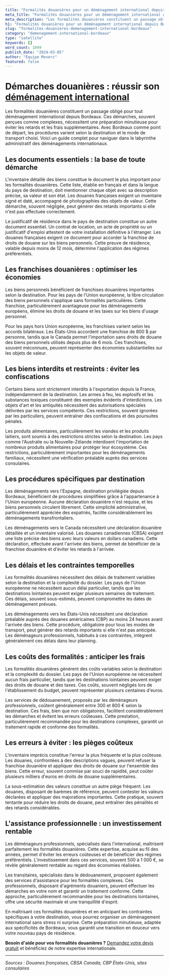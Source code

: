 ```yaml
---
title: "Formalités douanières pour un déménagement international depuis Bordeaux"
meta_title: "Formalités douanières pour un déménagement international depuis Bordeaux"
meta_description: "Les formalités douanières constituent un passage obligé pour tout déménagement international depuis Bordeaux. Ces démarches, souvent perçues comme com."
h1: "Formalités douanières pour un déménagement international depuis Bordeaux"
slug: "formalites-douanieres-demenagement-international-bordeaux"
category: "demenagement-international-bordeaux"
type: "satellite"
keywords: []
word_count: 1049
publish_date: "2024-03-05"
author: "Équipe Moverz"
featured: false
---
```



# Démarches douanières : réussir son [déménagement international](/blog/demenagement-entreprise-bordeaux/demenagement-entreprise-bordeaux-guide)

Les formalités douanières constituent un passage obligé pour tout déménagement international depuis Bordeaux. Ces démarches, souvent perçues comme complexes, nécessitent une préparation minutieuse pour éviter les retards et les frais supplémentaires. Avec Bordeaux comme point de départ, les procédures varient selon la destination et le mode de transport choisi. Voici un guide complet pour naviguer dans le labyrinthe administratif des déménagements internationaux.

## Les documents essentiels : la base de toute démarche

L'inventaire détaillé des biens constitue le document le plus important pour les formalités douanières. Cette liste, établie en français et dans la langue du pays de destination, doit mentionner chaque objet avec sa description précise, sa valeur et son état. Les douanes françaises exigent un inventaire signé et daté, accompagné de photographies des objets de valeur. Cette démarche, souvent négligée, peut générer des retards importants si elle n'est pas effectuée correctement.

Le justificatif de résidence dans le pays de destination constitue un autre document essentiel. Un contrat de location, un acte de propriété ou un justificatif d'emploi attestent de votre installation définitive à l'étranger. Les douanes françaises exigent ce document pour accorder la franchise de droits de douane sur les biens personnels. Cette preuve de résidence, valable depuis moins de 12 mois, détermine l'application des régimes préférentiels.

## Les franchises douanières : optimiser les économies

Les biens personnels bénéficient de franchises douanières importantes selon la destination. Pour les pays de l'Union européenne, la libre circulation des biens personnels s'applique sans formalités particulières. Cette franchise, particulièrement avantageuse pour les déménagements européens, élimine les droits de douane et les taxes sur les biens d'usage personnel.

Pour les pays hors Union européenne, les franchises varient selon les accords bilatéraux. Les États-Unis accordent une franchise de 800 $ par personne, tandis que le Canada permet l'importation sans droits de douane des biens personnels utilisés depuis plus de 6 mois. Ces franchises, souvent méconnues, peuvent représenter des économies substantielles sur les objets de valeur.

## Les biens interdits et restreints : éviter les confiscations

Certains biens sont strictement interdits à l'exportation depuis la France, indépendamment de la destination. Les armes à feu, les explosifs et les substances toxiques constituent des exemples évidents d'interdictions. Les objets d'art et les antiquités nécessitent des autorisations spéciales délivrées par les services compétents. Ces restrictions, souvent ignorées par les particuliers, peuvent entraîner des confiscations et des poursuites pénales.

Les produits alimentaires, particulièrement les viandes et les produits laitiers, sont soumis à des restrictions strictes selon la destination. Les pays comme l'Australie ou la Nouvelle-Zélande interdisent l'importation de nombreux produits alimentaires pour protéger leur écosystème. Ces restrictions, particulièrement importantes pour les déménagements familiaux, nécessitent une vérification préalable auprès des services consulaires.

## Les procédures spécifiques par destination

Les déménagements vers l'Espagne, destination privilégiée depuis Bordeaux, bénéficient de procédures simplifiées grâce à l'appartenance à l'Union européenne. Aucune déclaration douanière n'est requise, et les biens personnels circulent librement. Cette simplicité administrative, particulièrement appréciée des expatriés, facilite considérablement les déménagements transfrontaliers.

Les déménagements vers le Canada nécessitent une déclaration douanière détaillée et un inventaire valorisé. Les douanes canadiennes (CBSA) exigent une liste précise des biens avec leurs valeurs en dollars canadiens. Cette déclaration, effectuée avant l'arrivée des biens, permet de bénéficier de la franchise douanière et d'éviter les retards à l'arrivée.

## Les délais et les contraintes temporelles

Les formalités douanières nécessitent des délais de traitement variables selon la destination et la complexité du dossier. Les pays de l'Union européenne ne nécessitent aucun délai particulier, tandis que les destinations lointaines peuvent exiger plusieurs semaines de traitement. Ces délais, souvent sous-estimés, peuvent compromettre les dates de déménagement prévues.

Les déménagements vers les États-Unis nécessitent une déclaration préalable auprès des douanes américaines (CBP) au moins 24 heures avant l'arrivée des biens. Cette procédure, obligatoire pour tous les modes de transport, peut générer des retards importants si elle n'est pas anticipée. Les déménageurs professionnels, habitués à ces contraintes, intègrent généralement ces délais dans leur planning.

## Les coûts des formalités : anticiper les frais

Les formalités douanières génèrent des coûts variables selon la destination et la complexité du dossier. Les pays de l'Union européenne ne nécessitent aucun frais particulier, tandis que les destinations lointaines peuvent exiger des droits de douane et des taxes. Ces coûts, souvent négligés lors de l'établissement du budget, peuvent représenter plusieurs centaines d'euros.

Les services de dédouanement, proposés par les déménageurs professionnels, coûtent généralement entre 300 et 800 € selon la destination. Ces frais, bien que non obligatoires, facilitent considérablement les démarches et évitent les erreurs coûteuses. Cette prestation, particulièrement recommandée pour les destinations complexes, garantit un traitement rapide et conforme des formalités.

## Les erreurs à éviter : les pièges coûteux

L'inventaire imprécis constitue l'erreur la plus fréquente et la plus coûteuse. Les douanes, confrontées à des descriptions vagues, peuvent refuser la franchise douanière et appliquer des droits de douane sur l'ensemble des biens. Cette erreur, souvent commise par souci de rapidité, peut coûter plusieurs milliers d'euros en droits de douane supplémentaires.

La sous-estimation des valeurs constitue un autre piège fréquent. Les douanes, disposant de barèmes de référence, peuvent contester les valeurs déclarées et appliquer des majorations importantes. Cette pratique, souvent tentante pour réduire les droits de douane, peut entraîner des pénalités et des retards considérables.

## L'assistance professionnelle : un investissement rentable

Les déménageurs professionnels, spécialisés dans l'international, maîtrisent parfaitement les formalités douanières. Cette expertise, acquise au fil des années, permet d'éviter les erreurs coûteuses et de bénéficier des régimes préférentiels. L'investissement dans ces services, souvent 500 à 1 000 €, se révèle généralement rentable au regard des économies réalisées.

Les transitaires, spécialisés dans le dédouanement, proposent également des services d'assistance pour les formalités complexes. Ces professionnels, disposant d'agréments douaniers, peuvent effectuer les démarches en votre nom et garantir un traitement conforme. Cette approche, particulièrement recommandée pour les destinations lointaines, offre une sécurité maximale et une tranquillité d'esprit.

En maîtrisant ces formalités douanières et en anticipant les contraintes spécifiques à votre destination, vous pourrez organiser un déménagement international sans stress ni surprise. Cette préparation minutieuse, adaptée aux spécificités de Bordeaux, vous garantit une transition en douceur vers votre nouveau pays de résidence.

**Besoin d'aide pour vos formalités douanières ?** [Demandez votre devis gratuit](https://moverz-bordeaux.fr/devis) et bénéficiez de notre expertise internationale.

---

*Sources : Douanes françaises, CBSA Canada, CBP États-Unis, sites consulaires*
